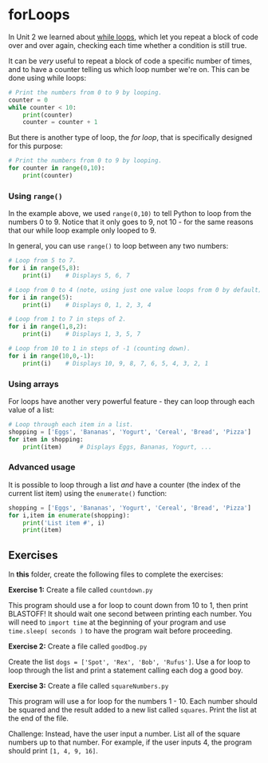 # forLoops

In Unit 2 we learned about [while loops](https://github.com/NorthcoteHS/10MCOD/tree/master/modules/u2_codingFundamentals/review#while-loops), which let you repeat a block of code over and over again, checking each time whether a condition is still true.

It can be *very* useful to repeat a block of code a specific number of times, and to have a counter telling us which loop number we're on. This can be done using while loops:

```python
# Print the numbers from 0 to 9 by looping.
counter = 0
while counter < 10:
    print(counter)
    counter = counter + 1
```

But there is another type of loop, the *for loop*, that is specifically designed for this purpose:

```python
# Print the numbers from 0 to 9 by looping.
for counter in range(0,10):
    print(counter)
```

### Using `range()`

In the example above, we used `range(0,10)` to tell Python to loop from the numbers 0 to 9. Notice that it only goes to 9, not 10 - for the same reasons that our while loop example only looped to 9.

In general, you can use `range()` to loop between any two numbers:

```python
# Loop from 5 to 7.
for i in range(5,8):
    print(i)    # Displays 5, 6, 7

# Loop from 0 to 4 (note, using just one value loops from 0 by default).
for i in range(5):
    print(i)    # Displays 0, 1, 2, 3, 4

# Loop from 1 to 7 in steps of 2.
for i in range(1,8,2):
    print(i)    # Displays 1, 3, 5, 7

# Loop from 10 to 1 in steps of -1 (counting down).
for i in range(10,0,-1):
    print(i)    # Displays 10, 9, 8, 7, 6, 5, 4, 3, 2, 1
```

### Using arrays

For loops have another very powerful feature - they can loop through each value of a list:

```python
# Loop through each item in a list.
shopping = ['Eggs', 'Bananas', 'Yogurt', 'Cereal', 'Bread', 'Pizza']
for item in shopping:
    print(item)     # Displays Eggs, Bananas, Yogurt, ...
```

### Advanced usage

It is possible to loop through a list *and* have a counter (the index of the current list item) using the `enumerate()` function:

```python
shopping = ['Eggs', 'Bananas', 'Yogurt', 'Cereal', 'Bread', 'Pizza']
for i,item in enumerate(shopping):
    print('List item #', i)
    print(item)
```

## Exercises

In **this** folder, create the following files to complete the exercises:

**Exercise 1:** Create a file called `countdown.py`

This program should use a for loop to count down from 10 to 1, then print BLASTOFF! It should wait one second between printing each number. You will need to `import time` at the beginning of your program and use `time.sleep( seconds )` to have the program wait before proceeding.

**Exercise 2:** Create a file called `goodDog.py`

Create the list `dogs = ['Spot', 'Rex', 'Bob', 'Rufus']`. Use a for loop to loop through the list and print a statement calling each dog a good boy.

**Exercise 3:** Create a file called `squareNumbers.py`

This program will use a for loop for the numbers 1 - 10. Each number should be squared and the result added to a new list called `squares`. Print the list at the end of the file.

Challenge: Instead, have the user input a number. List all of the square numbers up to that number. For example, if the user inputs 4, the program should print `[1, 4, 9, 16]`.
